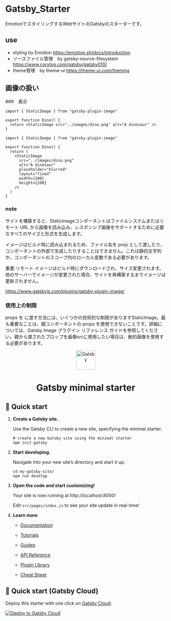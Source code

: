 # Gatsby_Starter
EmotionでスタイリングするWebサイトのGatsbyのスターターです。

## use
- styling by Emotion https://emotion.sh/docs/introduction
- ソースファイル管理　by gatsby-source-filesystem https://www.corylog.com/gatsby/gatsby010/
- theme管理　by theme-ui https://theme-ui.com/theming 

## 画像の扱い

###　表示
```
import { StaticImage } from "gatsby-plugin-image"

export function Dino() {
  return <StaticImage src="../images/dino.png" alt="A dinosaur" />
}
```

```
import { StaticImage } from "gatsby-plugin-image"

export function Dino() {
  return (
    <StaticImage
      src="../images/dino.png"
      alt="A dinosaur"
      placeholder="blurred"
      layout="fixed"
      width={200}
      height={200}
    />
  )
}
```
### note
サイトを構築すると、StaticImageコンポーネントはファイルシステムまたはリモート URL から画像を読み込み、レスポンシブ画像をサポートするために必要なすべてのサイズと形式を生成します。

イメージはビルド時に読み込まれるため、ファイル名を prop として渡したり、コンポーネントの外部で生成したりすることはできません。これは静的文字列か、コンポーネントのスコープ内のローカル変数である必要があります。

重要:リモート イメージはビルド時にダウンロードされ、サイズ変更されます。他のサーバーでイメージが変更された場合、サイトを再構築するまでイメージは更新されません。

https://www.gatsbyjs.com/plugins/gatsby-plugin-image/

 ### 使用上の制限
 props を に渡す方法には、いくつかの技術的な制限がありますStaticImage。最も重要なことは、親コンポーネントの props を使用できないことです。詳細については、Gatsby Image プラグイン リファレンス ガイドを参照してください。親から渡されたプロップを画像srcに使用したい場合は、動的画像を使用する必要があります。

<p align="center">
  <a href="https://www.gatsbyjs.com/?utm_source=starter&utm_medium=readme&utm_campaign=minimal-starter">
    <img alt="Gatsby" src="https://www.gatsbyjs.com/Gatsby-Monogram.svg" width="60" />
  </a>
</p>
<h1 align="center">
  Gatsby minimal starter
</h1>

## 🚀 Quick start

1.  **Create a Gatsby site.**

    Use the Gatsby CLI to create a new site, specifying the minimal starter.

    ```shell
    # create a new Gatsby site using the minimal starter
    npm init gatsby
    ```

2.  **Start developing.**

    Navigate into your new site’s directory and start it up.

    ```shell
    cd my-gatsby-site/
    npm run develop
    ```

3.  **Open the code and start customizing!**

    Your site is now running at http://localhost:8000!

    Edit `src/pages/index.js` to see your site update in real-time!

4.  **Learn more**

    - [Documentation](https://www.gatsbyjs.com/docs/?utm_source=starter&utm_medium=readme&utm_campaign=minimal-starter)

    - [Tutorials](https://www.gatsbyjs.com/tutorial/?utm_source=starter&utm_medium=readme&utm_campaign=minimal-starter)

    - [Guides](https://www.gatsbyjs.com/tutorial/?utm_source=starter&utm_medium=readme&utm_campaign=minimal-starter)

    - [API Reference](https://www.gatsbyjs.com/docs/api-reference/?utm_source=starter&utm_medium=readme&utm_campaign=minimal-starter)

    - [Plugin Library](https://www.gatsbyjs.com/plugins?utm_source=starter&utm_medium=readme&utm_campaign=minimal-starter)

    - [Cheat Sheet](https://www.gatsbyjs.com/docs/cheat-sheet/?utm_source=starter&utm_medium=readme&utm_campaign=minimal-starter)

## 🚀 Quick start (Gatsby Cloud)

Deploy this starter with one click on [Gatsby Cloud](https://www.gatsbyjs.com/cloud/):

[<img src="https://www.gatsbyjs.com/deploynow.svg" alt="Deploy to Gatsby Cloud">](https://www.gatsbyjs.com/dashboard/deploynow?url=https://github.com/gatsbyjs/gatsby-starter-minimal)
